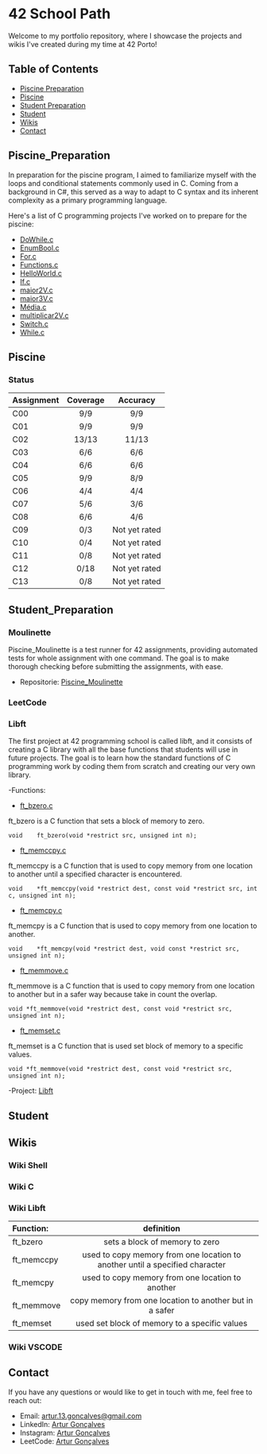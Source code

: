 # 42 School Path


Welcome to my portfolio repository, where I showcase the projects and wikis I've created during my time at 42 Porto!


## Table of Contents


- [Piscine Preparation](#piscine_preparation)
- [Piscine](#piscine)
- [Student Preparation](#student_preparation)
- [Student](#student)
- [Wikis](#wikis)
- [Contact](#contact)


## Piscine_Preparation


In preparation for the piscine program, I aimed to familiarize myself with the loops and conditional statements commonly used in C.
Coming from a background in C#, this served as a way to adapt to C syntax and its inherent complexity as a primary programming language.


Here's a list of C programming projects I've worked on to prepare for the piscine:

- [DoWhile.c](https://github.com/Arturg04/42/blob/main/Piscine_Preparation/DoWhile.c)
- [EnumBool.c](https://github.com/Arturg04/42/blob/main/Piscine_Preparation/EnumBool.c)
- [For.c](https://github.com/Arturg04/42/blob/main/Piscine_Preparation/For.c)
- [Functions.c](https://github.com/Arturg04/42/blob/main/Piscine_Preparation/Functions.c)
- [HelloWorld.c](https://github.com/Arturg04/42/blob/main/Piscine_Preparation/HelloWorld.c)
- [If.c](https://github.com/Arturg04/42/blob/main/Piscine_Preparation/If.c)
- [maior2V.c](https://github.com/Arturg04/42/blob/main/Piscine_Preparation/maior2V.c)
- [maior3V.c](https://github.com/Arturg04/42/blob/main/Piscine_Preparation/maior3V.c)
- [Média.c](https://github.com/Arturg04/42/blob/main/Piscine_Preparation/media.c)
- [multiplicar2V.c](https://github.com/Arturg04/42/blob/main/Piscine_Preparation/multiplicar2V.c)
- [Switch.c](https://github.com/Arturg04/42/blob/main/Piscine_Preparation/Switch.c)
- [While.c](https://github.com/Arturg04/42/blob/main/Piscine_Preparation/While.c)


## Piscine


### Status

| Assignment            | Coverage                   | Accuracy         |
| :-------------------- | :------------------------: | :--------------: |
| C00                   | 9/9                        | 9/9              |
| C01                   | 9/9                        | 9/9              |
| C02                   | 13/13                      | 11/13            |
| C03                   | 6/6                        | 6/6              |
| C04                   | 6/6                        | 6/6              |
| C05                   | 9/9                        | 8/9              |
| C06                   | 4/4                        | 4/4              |
| C07                   | 5/6                        | 3/6              |
| C08                   | 6/6                        | 4/6              |
| C09                   | 0/3                        | Not yet rated    |
| C10                   | 0/4                        | Not yet rated    |
| C11                   | 0/8                        | Not yet rated    |
| C12                   | 0/18                       | Not yet rated    |
| C13                   | 0/8                        | Not yet rated    |

## Student_Preparation


### Moulinette


Piscine_Moulinette is a test runner for 42 assignments, providing automated tests for whole assignment with one command. The goal is to make thorough checking before submitting the assignments, with ease.

 - Repositorie: [Piscine_Moulinette](https://github.com/Arturg04/Piscine_Moulinette)

### LeetCode

### Libft

The first project at 42 programming school is called libft, and it consists of creating a C library with all the base functions that students will use in future projects.
The goal is to learn how the standard functions of C programming work by coding them from scratch and creating our very own library.




-Functions:



- [ft_bzero.c](https://github.com/Arturg04/42/tree/main/Student_Preparation/Libft/ft_bzero.c)

ft_bzero is a C function that sets a block of memory to zero.
```
void	ft_bzero(void *restrict src, unsigned int n);
```



- [ft_memccpy.c](https://github.com/Arturg04/42/tree/main/Student_Preparation/Libft/ft_memccpy.c)

ft_memccpy is a C function that is used to copy memory from one location to another until a specified character is encountered.
```
void	*ft_memccpy(void *restrict dest, const void *restrict src, int c, unsigned int n);
```



- [ft_memcpy.c](https://github.com/Arturg04/42/tree/main/Student_Preparation/Libft/ft_memcpy.c)

ft_memcpy is a C function that is used to copy memory from one location to another.
```
void	*ft_memcpy(void *restrict dest, void const *restrict src, unsigned int n);
```



- [ft_memmove.c](https://github.com/Arturg04/42/tree/main/Student_Preparation/Libft/ft_memmove.c)

ft_memmove is a C function that is used to copy memory from one location to another but in a safer way because take in count the overlap.
```
void *ft_memmove(void *restrict dest, const void *restrict src, unsigned int n);
```



- [ft_memset.c](https://github.com/Arturg04/42/tree/main/Student_Preparation/Libft/ft_memset.c)

ft_memset is a C function that is used set block of memory to a specific values.
```
void *ft_memmove(void *restrict dest, const void *restrict src, unsigned int n);
```




-Project: [Libft](https://github.com/Arturg04/42/tree/main/Student_Preparation/Libft)

## Student


## Wikis

### Wiki Shell
### Wiki C
### Wiki Libft


| Function:             | definition                                                                      |
| :-------------------- | :------------------------:                                                      |
| ft_bzero              | sets a block of memory to zero                                                  |
| ft_memccpy            | used to copy memory from one location to another until a specified character    |
| ft_memcpy             | used to copy memory from one location to another                                |
| ft_memmove            | copy memory from one location to another but in a safer                         |
| ft_memset             | used set block of memory to a specific values                                   |



### Wiki VSCODE


## Contact

If you have any questions or would like to get in touch with me, feel free to reach out:

- Email: artur.13.goncalves@gmail.com
- LinkedIn: [Artur Gonçalves](https://www.linkedin.com/in/arturg04/)
- Instagram: [Artur Gonçalves](https://www.instagram.com/arturg04/)
- LeetCode: [Artur Gonçalves](https://www.leetcode.com/Arturg04/)

